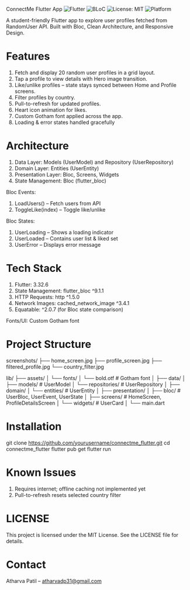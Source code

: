 ConnectMe Flutter App
![Flutter](https://img.shields.io/badge/Flutter-3.32.6-blue)
![BLoC](https://img.shields.io/badge/State%20Management-BLoC-yellow)
![License: MIT](https://img.shields.io/badge/License-MIT-green)
![Platform](https://img.shields.io/badge/Platform-Android%20%7C%20Web-orange)

A student-friendly Flutter app to explore user profiles fetched from RandomUser API.
Built with Bloc, Clean Architecture, and Responsive Design.

# Features

1. Fetch and display 20 random user profiles in a grid layout.
2. Tap a profile to view details with Hero image transition.
3. Like/unlike profiles – state stays synced between Home and Profile screens.
4. Filter profiles by country.
5. Pull-to-refresh for updated profiles.
6. Heart icon animation for likes.
7. Custom Gotham font applied across the app.
8. Loading & error states handled gracefully

# Architecture

1. Data Layer: Models (UserModel) and Repository (UserRepository)
2. Domain Layer: Entities (UserEntity)
3. Presentation Layer: Bloc, Screens, Widgets
4. State Management: Bloc (flutter_bloc)

Bloc Events:

1. LoadUsers() – Fetch users from API
2. ToggleLike(index) – Toggle like/unlike
   
Bloc States:

1. UserLoading – Shows a loading indicator
2. UserLoaded – Contains user list & liked set
3. UserError – Displays error message

# Tech Stack

1. Flutter: 3.32.6
2. State Management: flutter_bloc ^9.1.1
3. HTTP Requests: http ^1.5.0
4. Network Images: cached_network_image ^3.4.1
5. Equatable: ^2.0.7 (for Bloc state comparison)

Fonts/UI: Custom Gotham font

# Project Structure

screenshots/
├── home_screen.jpg
├── profile_screen.jpg
├── filtered_profile.jpg
└── country_filter.jpg

lib/
├── assets/
│   └── fonts/
│       └── bold.otf                # Gotham font
│
├── data/
│   ├── models/                     # UserModel
│   └── repositories/               # UserRepository
│
├── domain/
│   └── entities/                   # UserEntity
│
├── presentation/
│   ├── bloc/                       # UserBloc, UserEvent, UserState
│   ├── screens/                    # HomeScreen, ProfileDetailsScreen
│   └── widgets/                    # UserCard
│
└── main.dart

# Installation

git clone https://github.com/yourusername/connectme_flutter.git
cd connectme_flutter
flutter pub get
flutter run

# Known Issues

1. Requires internet; offline caching not implemented yet
2. Pull-to-refresh resets selected country filter

# LICENSE

This project is licensed under the MIT License. See the LICENSE file for details.

# Contact

Atharva Patil – atharvadp31@gmail.com
